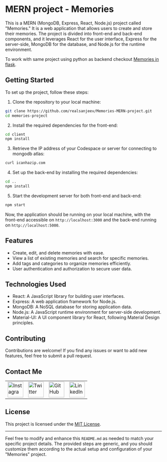 # MERN project - Memories

This is a MERN (MongoDB, Express, React, Node.js) project called "Memories." It is a web application that allows users to create and store their memories. The project is divided into front-end and back-end components, and it leverages React for the user interface, Express for the server-side, MongoDB for the database, and Node.js for the runtime environment.

To work with same project using python as backend checkout [Memories in flask](https://github.com/realsanjeev/Memories-flask-api-project).
## Getting Started

To set up the project, follow these steps:

1. Clone the repository to your local machine:

```bash
git clone https://github.com/realsanjeev/Memories-MERN-project.git
cd memories-project
```

2. Install the required dependencies for the front-end:

```bash
cd client
npm install
```


3. Retrieve the IP address of your Codespace or server for connecting to mongodb atlas:

```bash
curl icanhazip.com
```


4. Set up the back-end by installing the required dependencies:

```bash
cd ..
npm install
```

5. Start the development server for both front-end and back-end:

```bash
npm start
```

Now, the application should be running on your local machine, with the front-end accessible on `http://localhost:3000` and the back-end running on `http://localhost:5000`.

## Features

- Create, edit, and delete memories with ease.
- View a list of existing memories and search for specific memories.
- Add tags and categories to organize memories efficiently.
- User authentication and authorization to secure user data.

## Technologies Used

- React: A JavaScript library for building user interfaces.
- Express: A web application framework for Node.js.
- MongoDB: A NoSQL database for storing application data.
- Node.js: A JavaScript runtime environment for server-side development.
- Material-UI: A UI component library for React, following Material Design principles.

## Contributing

Contributions are welcome! If you find any issues or want to add new features, feel free to submit a pull request.

## Contact Me

<table>
  <tr>
    <td><img src="https://github.com/realsanjeev/protfolio/blob/main/src/assets/images/instagram.png" alt="Instagram" width="50" height="50"></td>
    <td><img src="https://github.com/realsanjeev/protfolio/blob/main/src/assets/images/twitter.png" alt="Twitter" width="50" height="50"></td>
    <td><img src="https://github.com/realsanjeev/protfolio/blob/main/src/assets/images/github.png" alt="GitHub" width="50" height="50"></td>
    <td><img src="https://github.com/realsanjeev/protfolio/blob/main/src/assets/images/linkedin-logo.png" alt="LinkedIn" width="50" height="50"></td>
  </tr>
</table>

## License

This project is licensed under the [MIT License](LICENSE).

---

Feel free to modify and enhance this `README.md` as needed to match your specific project details. The provided steps are generic, and you should customize them according to the actual setup and configuration of your "Memories" project.
